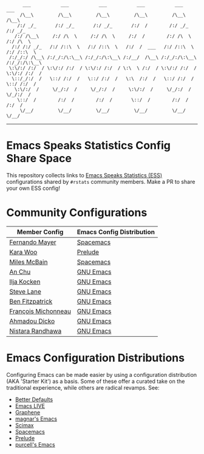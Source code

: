 ```

      ___           ___           ___           ___           ___           ___     
     /\__\         /\__\         /\__\         /\__\         /\__\         /\__\    
    /:/ _/_       /:/ _/_       /:/ _/_       /:/  /        /:/ _/_       /:/ _/_   
   /:/ /\__\     /:/ /\  \     /:/ /\  \     /:/  /        /:/ /\  \     /:/ /\  \  
  /:/ /:/ _/_   /:/ /::\  \   /:/ /::\  \   /:/  /  ___   /:/ /::\  \   /:/ /::\  \ 
 /:/_/:/ /\__\ /:/_/:/\:\__\ /:/_/:/\:\__\ /:/__/  /\__\ /:/_/:/\:\__\ /:/_/:/\:\__\
 \:\/:/ /:/  / \:\/:/ /:/  / \:\/:/ /:/  / \:\  \ /:/  / \:\/:/ /:/  / \:\/:/ /:/  /
  \::/_/:/  /   \::/ /:/  /   \::/ /:/  /   \:\  /:/  /   \::/ /:/  /   \::/ /:/  / 
   \:\/:/  /     \/_/:/  /     \/_/:/  /     \:\/:/  /     \/_/:/  /     \/_/:/  /  
    \::/  /        /:/  /        /:/  /       \::/  /        /:/  /        /:/  /   
     \/__/         \/__/         \/__/         \/__/         \/__/         \/__/    
```

---

# Emacs Speaks Statistics Config Share Space

This repository collects links to [Emacs Speaks Statistics
(ESS)](https://ess.r-project.org/) configurations shared by `#rstats` community
members. Make a PR to share your own ESS config!

# Community Configurations

Member Config | Emacs Config Distribution
--- | ---
[Fernando Mayer](https://github.com/fernandomayer/spacemacs) | [Spacemacs]
[Kara Woo](https://github.com/karawoo/prelude/blob/db60a8e448757b1e07b7323e411c3d5d4d1b7d45/personal/custom.el) | [Prelude] 
[Miles McBain](https://github.com/MilesMcBain/spacemacs_cfg) | [Spacemacs]
[An Chu](https://github.com/chuvanan/dot-files/blob/master/emacs-init.el) | [GNU Emacs] 
[Ilja Kocken](https://github.com/japhir/ArchConfigs/blob/master/myinit.org#ess) | [GNU Emacs]
[Steve Lane](https://github.com/SteveLane/dot-emacs) | [GNU Emacs]
[Ben Fitzpatrick](https://gist.github.com/brfitzpatrick/6fb7d57969e020634bc276c19f60c14c) | [GNU Emacs]
[François Michonneau](https://github.com/fmichonneau/dotfiles/tree/master/emacs) | [GNU Emacs]
[Ahmadou Dicko](https://gitlab.com/dickoa/emacs.d) | [GNU Emacs]
[Nistara Randhawa](https://github.com/nistara/.emacs.d/blob/master/init.el) | [GNU Emacs]

# Emacs Configuration Distributions
Configuring Emacs can be made easier by using a configuration distribution (AKA
'Starter Kit') as a basis. Some of these offer a curated take on the traditional
experience, while others are radical revamps. See:

* [Better Defaults]
* [Emacs LIVE]
* [Graphene]
* [magnar's Emacs]
* [Scimax]
* [Spacemacs]
* [Prelude]
* [purcell's Emacs]

[Better Defaults]: https://github.com/technomancy/better-defaults/
[Emacs LIVE]: http://overtone.github.io/emacs-live/
[Graphene]: https://github.com/rdallasgray/graphene/
[magnar's Emacs]: https://github.com/magnars/.emacs.d
[Scimax]: https://github.com/jkitchin/scimax/
[Spacemacs]: http://spacemacs.org/
[Prelude]: http://batsov.com/prelude/
[purcell's Emacs]: https://github.com/purcell/emacs.d/
[GNU Emacs]: https://www.gnu.org/software/emacs/
